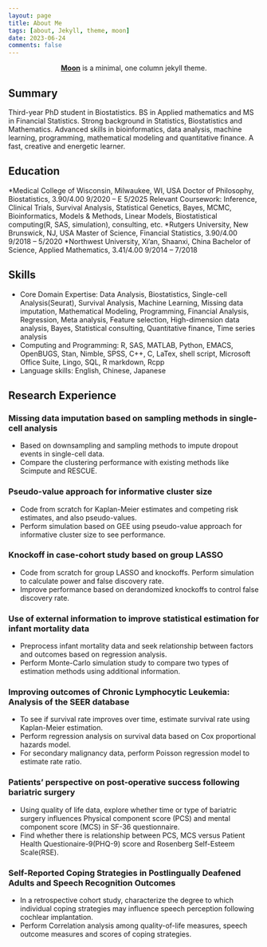 ```yaml
---
layout: page
title: About Me
tags: [about, Jekyll, theme, moon]
date: 2023-06-24
comments: false
---
```

    
<center><a href="http://taylantatli.github.io/Moon"><b>Moon</b></a> is a minimal, one column jekyll theme.</center>

## Summary
Third-year PhD student in Biostatistics. BS in Applied mathematics and MS in Financial Statistics. Strong background in Statistics, Biostatistics and Mathematics. Advanced skills in bioinformatics, data analysis, machine learning, programming, mathematical modeling and quantitative finance. A fast, creative and energetic learner. 

## Education
*Medical College of Wisconsin, Milwaukee, WI, USA
Doctor of Philosophy, Biostatistics, 3.90/4.00	9/2020 – E 5/2025
Relevant Coursework: Inference, Clinical Trials, Survival Analysis, Statistical Genetics, Bayes, MCMC, Bioinformatics, Models & Methods, Linear Models, Biostatistical computing(R, SAS, simulation), consulting, etc.
*Rutgers University, New Brunswick, NJ, USA
Master of Science, Financial Statistics, 3.90/4.00	9/2018 – 5/2020
*Northwest University, Xi’an, Shaanxi, China
Bachelor of Science, Applied Mathematics, 3.41/4.00	9/2014 – 7/2018

## Skills
* Core Domain Expertise:  Data Analysis, Biostatistics, Single-cell Analysis(Seurat), Survival Analysis, Machine Learning, Missing data imputation, Mathematical Modeling, Programming, Financial Analysis, Regression, Meta analysis, Feature selection, High-dimension data analysis, Bayes, Statistical consulting, Quantitative finance, Time series analysis
* Computing and Programming:  R, SAS, MATLAB, Python, EMACS, OpenBUGS, Stan, Nimble, SPSS, C++, C, LaTex, shell script, Microsoft Office Suite, Lingo, SQL, R markdown, Rcpp
* Language skills: English, Chinese, Japanese


## Research Experience
### Missing data imputation based on sampling methods in single-cell analysis       
*	Based on downsampling and sampling methods to impute dropout events in single-cell data.
*	Compare the clustering performance with existing methods like Scimpute and RESCUE.
### Pseudo-value approach for informative cluster size                            
*	Code from scratch for Kaplan-Meier estimates and competing risk estimates, and also pseudo-values.
*	Perform simulation based on GEE using pseudo-value approach for informative cluster size to see performance.
### Knockoff in case-cohort study based on group LASSO      
*	Code from scratch for group LASSO and knockoffs. Perform simulation to calculate power and false discovery rate.
*	Improve performance based on derandomized knockoffs to control false discovery rate.
### Use of external information to improve statistical estimation for infant mortality data 
*	Preprocess infant mortality data and seek relationship between factors and outcomes based on regression analysis.
*	Perform Monte-Carlo simulation study to compare two types of estimation methods using additional information.
### Improving outcomes of Chronic Lymphocytic Leukemia: Analysis of the SEER database                      
*	To see if survival rate improves over time, estimate survival rate using Kaplan-Meier estimation.
*	Perform regression analysis on survival data based on Cox proportional hazards model. 
*	For secondary malignancy data, perform Poisson regression model to estimate rate ratio.
### Patients’ perspective on post-operative success following bariatric surgery
*	Using quality of life data, explore whether time or type of bariatric surgery influences Physical component score (PCS) and mental component score (MCS) in SF-36 questionnaire.
*	Find whether there is relationship between PCS, MCS versus Patient Health Questionaire-9(PHQ-9) score and Rosenberg Self-Esteem Scale(RSE).
### Self-Reported Coping Strategies in Postlingually Deafened Adults and Speech Recognition Outcomes                          
*	In a retrospective cohort study, characterize the degree to which individual coping strategies may influence speech perception following cochlear implantation.
*	Perform Correlation analysis among quality-of-life measures, speech outcome measures and scores of coping strategies.

